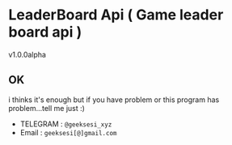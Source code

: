 # LeaderBoard Api ( Game leader board api )

v1.0.0alpha


## OK

i thinks it's enough but if you have problem or this program has problem...tell me just :)

- TELEGRAM 	: `@geeksesi_xyz`
- Email 	: `geeksesi[@]gmail.com`

